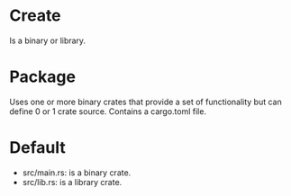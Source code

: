 # Create

Is a binary or library.

# Package

Uses one or more binary crates that provide a set of functionality but can define 0 or 1 crate source.
Contains a cargo.toml file.

# Default

- src/main.rs: is a binary crate.
- src/lib.rs: is a library crate.